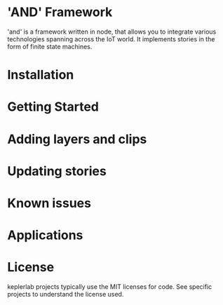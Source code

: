 # 'AND' Framework
'and' is a framework written in node, that allows you to integrate various technologies spanning across the IoT world. It implements stories in the form of finite state machines. 

# Installation

# Getting Started

# Adding layers and clips

# Updating stories

# Known issues

# Applications

# License

keplerlab projects typically use the MIT licenses for code. See specific projects to understand the license used.
